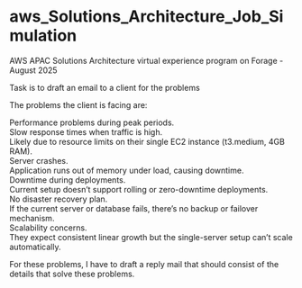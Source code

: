 # aws_Solutions_Architecture_Job_Simulation  
AWS APAC Solutions Architecture virtual experience program on Forage - August 2025  

Task is to draft an email to a client for the problems  

The problems the client is facing are:  

Performance problems during peak periods.  
Slow response times when traffic is high.  
Likely due to resource limits on their single EC2 instance (t3.medium, 4GB RAM).  
Server crashes.  
Application runs out of memory under load, causing downtime.  
Downtime during deployments.  
Current setup doesn’t support rolling or zero-downtime deployments.  
No disaster recovery plan.  
If the current server or database fails, there’s no backup or failover mechanism.  
Scalability concerns.  
They expect consistent linear growth but the single-server setup can’t scale automatically.  

For these problems, I have to draft a reply mail that should consist of the details that solve these problems.  
